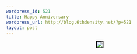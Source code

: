 ```yaml
--- 
wordpress_id: 521
title: Happy Anniversary
wordpress_url: http://blog.6thdensity.net/?p=521
layout: post
---
```

<div style="text-align: center; margin-left: 10px; margin-bottom: 10px"><a title="photo sharing" href="http://www.flickr.com/photos/meliass/52621434/"><img style="border: 2px solid #000000" src="http://static.flickr.com/26/52621434_d1bbf84a13_d.jpg" /></a></div>
<br clear="all" />

